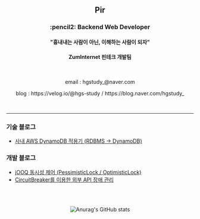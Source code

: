 
<!--
### Hi there 👋
**hgs-study/hgs-study** is a ✨ _special_ ✨ repository because its `README.md` (this file) appears on your GitHub profile.

Here are some ideas to get you started:

- 🔭 I’m currently working on ...
- 🌱 I’m currently learning ...
- 👯 I’m looking to collaborate on ...
- 🤔 I’m looking for help with ...
- 💬 Ask me about ...
- 📫 How to reach me: ...
- 😄 Pronouns: ...
- ⚡ Fun fact: ...
-->
<br>
<h2 align='center'>Pir</h3>
<h3 align='center'>:pencil2: Backend Web Developer</h3>
<h4 align='center'> "흉내내는 사람이 아닌, 이해하는 사람이 되자" </h4>
<h4 align='center'> ZumInternet 핀테크 개발팀 </h4>
<br>
<p align='center'> email : hgstudy_@naver.com </p>
<p align='center'> blog : https://velog.io/@hgs-study / https://blog.naver.com/hgstudy_ </p>
<br>

----
<h3>기술 블로그</h3>

 + [사내 AWS DynamoDB 적용기 (RDBMS -> DynamoDB)](https://zuminternet.github.io/DynamoDB)

<h3>개발 블로그</h3>

 + [jOOQ 동시성 제어 (PessimisticLock / OptimisticLock)](https://velog.io/@hgs-study/jOOQ-Concurrency-Controll)
 + [CircuitBreaker를 이용한 외부 API 장애 관리](https://velog.io/@hgs-study/CircuitBreaker)
<br>

<br>

<div align='center'>
 
 ![Anurag's GitHub stats](https://github-readme-stats.vercel.app/api?username=hgs-study&show_icons=true&theme=radical)
 
</div>
